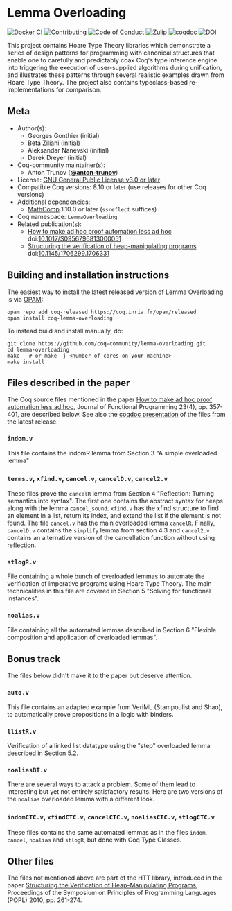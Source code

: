 <!---
This file was generated from `meta.yml`, please do not edit manually.
Follow the instructions on https://github.com/coq-community/templates to regenerate.
--->
# Lemma Overloading

[![Docker CI][docker-action-shield]][docker-action-link]
[![Contributing][contributing-shield]][contributing-link]
[![Code of Conduct][conduct-shield]][conduct-link]
[![Zulip][zulip-shield]][zulip-link]
[![coqdoc][coqdoc-shield]][coqdoc-link]
[![DOI][doi-shield]][doi-link]

[docker-action-shield]: https://github.com/coq-community/lemma-overloading/workflows/Docker%20CI/badge.svg?branch=master
[docker-action-link]: https://github.com/coq-community/lemma-overloading/actions?query=workflow:"Docker%20CI"

[contributing-shield]: https://img.shields.io/badge/contributions-welcome-%23f7931e.svg
[contributing-link]: https://github.com/coq-community/manifesto/blob/master/CONTRIBUTING.md

[conduct-shield]: https://img.shields.io/badge/%E2%9D%A4-code%20of%20conduct-%23f15a24.svg
[conduct-link]: https://github.com/coq-community/manifesto/blob/master/CODE_OF_CONDUCT.md

[zulip-shield]: https://img.shields.io/badge/chat-on%20zulip-%23c1272d.svg
[zulip-link]: https://coq.zulipchat.com/#narrow/stream/237663-coq-community-devs.20.26.20users

[coqdoc-shield]: https://img.shields.io/badge/docs-coqdoc-blue.svg
[coqdoc-link]: https://coq-community.org/lemma-overloading

[doi-shield]: https://zenodo.org/badge/DOI/10.1017/S0956796813000051.svg
[doi-link]: https://doi.org/10.1017/S0956796813000051

This project contains Hoare Type Theory libraries which
demonstrate a series of design patterns for programming
with canonical structures that enable one to carefully
and predictably coax Coq's type inference engine into triggering
the execution of user-supplied algorithms during unification, and
illustrates these patterns through several realistic examples drawn
from Hoare Type Theory. The project also contains typeclass-based
re-implementations for comparison.

## Meta

- Author(s):
  - Georges Gonthier (initial)
  - Beta Ziliani (initial)
  - Aleksandar Nanevski (initial)
  - Derek Dreyer (initial)
- Coq-community maintainer(s):
  - Anton Trunov ([**@anton-trunov**](https://github.com/anton-trunov))
- License: [GNU General Public License v3.0 or later](LICENSE.md)
- Compatible Coq versions: 8.10 or later (use releases for other Coq versions)
- Additional dependencies:
  - [MathComp](https://math-comp.github.io) 1.10.0 or later (`ssreflect` suffices)
- Coq namespace: `LemmaOverloading`
- Related publication(s):
  - [How to make ad hoc proof automation less ad hoc](https://software.imdea.org/~aleks/papers/lessadhoc/journal.pdf) doi:[10.1017/S0956796813000051](https://doi.org/10.1017/S0956796813000051)
  - [Structuring the verification of heap-manipulating programs](https://software.imdea.org/~aleks/papers/reflect/reflect.pdf) doi:[10.1145/1706299.1706331](https://doi.org/10.1145/1706299.1706331)

## Building and installation instructions

The easiest way to install the latest released version of Lemma Overloading
is via [OPAM](https://opam.ocaml.org/doc/Install.html):

```shell
opam repo add coq-released https://coq.inria.fr/opam/released
opam install coq-lemma-overloading
```

To instead build and install manually, do:

``` shell
git clone https://github.com/coq-community/lemma-overloading.git
cd lemma-overloading
make   # or make -j <number-of-cores-on-your-machine> 
make install
```


## Files described in the paper

The Coq source files mentioned in the paper [How to make ad hoc proof automation less ad hoc][lessadhoc],
Journal of Functional Programming 23(4), pp. 357-401, are described below. See also the
[coqdoc presentation][coqdoc] of the files from the latest release.

### `indom.v`

This file contains the indomR lemma from Section 3 "A simple overloaded lemma"

### `terms.v`, `xfind.v`, `cancel.v`, `cancelD.v`, `cancel2.v`

These files prove the `cancelR` lemma from Section 4 "Reflection: Turning
semantics into syntax". The first one contains the abstract syntax for heaps
along with the lemma `cancel_sound`. `xfind.v` has the xfind structure
to find an element in a list, return its index, and extend the list if the
element is not found. The file `cancel.v` has the main overloaded lemma `cancelR`.
Finally, `cancelD.v` contains the `simplify` lemma from section 4.3 and `cancel2.v`
contains an alternative version of the cancellation function without using
reflection.
 
### `stlogR.v`

File containing a whole bunch of overloaded lemmas to automate the verification
of imperative programs using Hoare Type Theory. The main technicalities in this
file are covered in Section 5 "Solving for functional instances".

### `noalias.v`

File containing all the automated lemmas described in Section 6 "Flexible
composition and application of overloaded lemmas".


## Bonus track

The files below didn't make it to the paper but deserve attention.

### `auto.v`

This file contains an adapted example from VeriML (Stampoulist and Shao),
to automatically prove propositions in a logic with binders.

### `llistR.v`

Verification of a linked list datatype using the "step" overloaded lemma described in Section 5.2.

### `noaliasBT.v`

There are several ways to attack a problem.
Some of them lead to interesting but yet not entirely satisfactory results.
Here are two versions of the `noalias` overloaded lemma with a different look.

### `indomCTC.v`, `xfindCTC.v`, `cancelCTC.v`, `noaliasCTC.v`, `stlogCTC.v` 

These files contains the same automated lemmas as in the files `indom`, `cancel`,
`noalias` and `stlogR`, but done with Coq Type Classes. 

## Other files

The files not mentioned above are part of the HTT library,
introduced in the paper [Structuring the Verification of Heap-Manipulating Programs][reflect],
Proceedings of the Symposium on Principles of Programming Languages (POPL) 2010,
pp. 261-274.

[lessadhoc]: https://software.imdea.org/~aleks/papers/lessadhoc/journal.pdf
[reflect]: https://software.imdea.org/~aleks/papers/reflect/reflect.pdf
[coqdoc]: https://coq-community.github.io/lemma-overloading/docs/latest/coqdoc/toc.html
